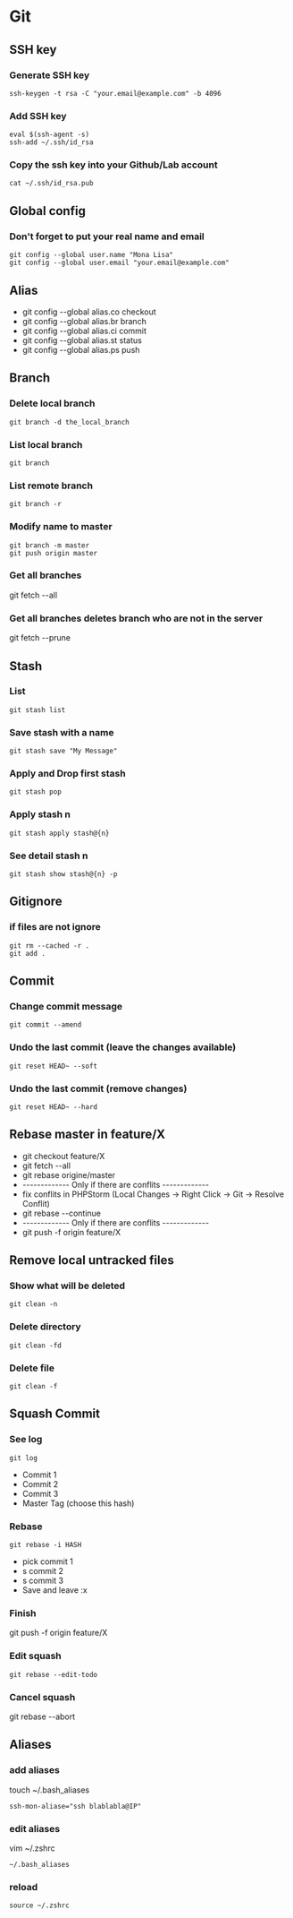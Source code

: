 # Git
## SSH key
### Generate SSH key
```ssh-keygen -t rsa -C "your.email@example.com" -b 4096```
### Add SSH key
```
eval $(ssh-agent -s)
ssh-add ~/.ssh/id_rsa
```
### Copy the ssh key into your Github/Lab account
```cat ~/.ssh/id_rsa.pub```
## Global config 
### Don't forget to put your real name and email 
```
git config --global user.name "Mona Lisa"
git config --global user.email "your.email@example.com"
```
## Alias
- git config --global alias.co checkout 
- git config --global alias.br branch 
- git config --global alias.ci commit 
- git config --global alias.st status 
- git config --global alias.ps push 
## Branch
### Delete local branch
```git branch -d the_local_branch```
### List local branch
```git branch```
### List remote branch
```git branch -r```
### Modify name to master
```
git branch -m master
git push origin master
```
### Get all branches
git fetch --all
### Get all branches deletes branch who are not in the server
git fetch --prune
## Stash
### List 
```git stash list```
### Save stash with a name
```git stash save "My Message"```
### Apply and Drop first stash
```git stash pop```
### Apply stash n
```git stash apply stash@{n}```
### See detail stash n
```git stash show stash@{n} -p```
## Gitignore
### if files are not ignore
```
git rm --cached -r .
git add .
```
## Commit
### Change commit message
```git commit --amend```
### Undo the last commit (leave the changes available)
```git reset HEAD~ --soft```
### Undo the last commit (remove changes)
```git reset HEAD~ --hard```
## Rebase master in feature/X
- git checkout feature/X
- git fetch --all
- git rebase origine/master
- ------------- Only if there are conflits -------------
- fix conflits in PHPStorm (Local Changes -> Right Click -> Git -> Resolve Conflit)
- git rebase --continue
- ------------- Only if there are conflits -------------
- git push -f origin feature/X
## Remove local untracked files 
### Show what will be deleted
```git clean -n```
### Delete directory
```git clean -fd```
### Delete file
```git clean -f```
## Squash Commit
### See log
```git log```
- Commit 1
- Commit 2
- Commit 3
- Master Tag (choose this hash)
### Rebase
```git rebase -i HASH```
- pick commit 1
- s commit 2
- s commit 3
- Save and leave :x
### Finish
git push -f origin feature/X
### Edit squash
```git rebase --edit-todo```
### Cancel squash
git rebase --abort
## Aliases
### add aliases
touch ~/.bash_aliases
```
ssh-mon-aliase="ssh blablabla@IP"
```
### edit aliases
vim ~/.zshrc
```
~/.bash_aliases
```
### reload
```
source ~/.zshrc
```
